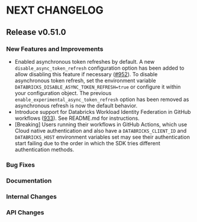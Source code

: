 # NEXT CHANGELOG

## Release v0.51.0

### New Features and Improvements
* Enabled asynchronous token refreshes by default. A new `disable_async_token_refresh` configuration option has been added to allow disabling this feature if necessary ([#952](https://github.com/databricks/databricks-sdk-py/pull/952)).
  To disable asynchronous token refresh, set the environment variable `DATABRICKS_DISABLE_ASYNC_TOKEN_REFRESH=true` or configure it within your configuration object.
  The previous `enable_experimental_async_token_refresh` option has been removed as asynchronous refresh is now the default behavior.
* Introduce support for Databricks Workload Identity Federation in GitHub workflows ([933](https://github.com/databricks/databricks-sdk-py/pull/933)).
  See README.md for instructions.
* [Breaking] Users running their workflows in GitHub Actions, which use Cloud native authentication and also have a `DATABRICKS_CLIENT_ID` and `DATABRICKS_HOST`
  environment variables set may see their authentication start failing due to the order in which the SDK tries different authentication methods.

### Bug Fixes

### Documentation

### Internal Changes

### API Changes
